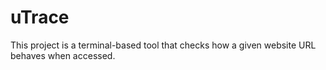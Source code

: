 # uTrace
This project is a terminal-based tool that checks how a given website URL behaves when accessed.
